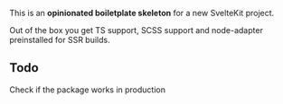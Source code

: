 This is an **opinionated boiletplate skeleton** for a new SvelteKit project.

Out of the box you get TS support, SCSS support and node-adapter preinstalled for SSR builds.

## Todo
Check if the package works in production
